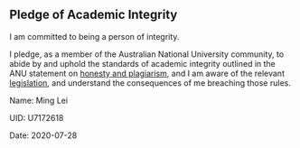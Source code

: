 ## Pledge of Academic Integrity

I am committed to being a person of integrity.

I pledge, as a member of the Australian National University community,
to abide by and uphold the standards of academic integrity outlined in
the ANU statement on
[honesty and plagiarism](http://www.anu.edu.au/students/program-administration/assessments-exams/academic-honesty-plagiarism),
and I am aware of the relevant
[legislation](http://www.anu.edu.au/about/governance/legislation/academic-misconduct-rule-2015),
and understand the consequences of me breaching those rules.


Name: Ming Lei

UID: U7172618

Date: 2020-07-28
